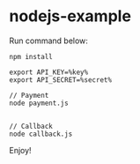 # nodejs-example

Run command below:

```
npm install

export API_KEY=%key% 
export API_SECRET=%secret%

// Payment
node payment.js


// Callback
node callback.js
```
 
Enjoy!